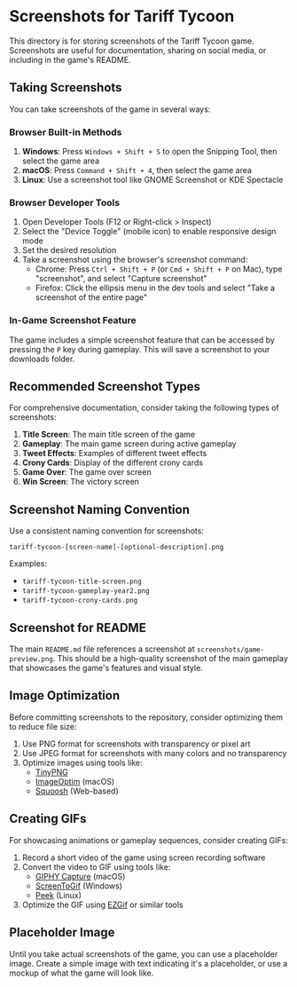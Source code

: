 # Screenshots for Tariff Tycoon

This directory is for storing screenshots of the Tariff Tycoon game. Screenshots are useful for documentation, sharing on social media, or including in the game's README.

## Taking Screenshots

You can take screenshots of the game in several ways:

### Browser Built-in Methods

1. **Windows**: Press `Windows + Shift + S` to open the Snipping Tool, then select the game area
2. **macOS**: Press `Command + Shift + 4`, then select the game area
3. **Linux**: Use a screenshot tool like GNOME Screenshot or KDE Spectacle

### Browser Developer Tools

1. Open Developer Tools (F12 or Right-click > Inspect)
2. Select the "Device Toggle" (mobile icon) to enable responsive design mode
3. Set the desired resolution
4. Take a screenshot using the browser's screenshot command:
   - Chrome: Press `Ctrl + Shift + P` (or `Cmd + Shift + P` on Mac), type "screenshot", and select "Capture screenshot"
   - Firefox: Click the ellipsis menu in the dev tools and select "Take a screenshot of the entire page"

### In-Game Screenshot Feature

The game includes a simple screenshot feature that can be accessed by pressing the `P` key during gameplay. This will save a screenshot to your downloads folder.

## Recommended Screenshot Types

For comprehensive documentation, consider taking the following types of screenshots:

1. **Title Screen**: The main title screen of the game
2. **Gameplay**: The main game screen during active gameplay
3. **Tweet Effects**: Examples of different tweet effects
4. **Crony Cards**: Display of the different crony cards
5. **Game Over**: The game over screen
6. **Win Screen**: The victory screen

## Screenshot Naming Convention

Use a consistent naming convention for screenshots:

```
tariff-tycoon-[screen-name]-[optional-description].png
```

Examples:
- `tariff-tycoon-title-screen.png`
- `tariff-tycoon-gameplay-year2.png`
- `tariff-tycoon-crony-cards.png`

## Screenshot for README

The main `README.md` file references a screenshot at `screenshots/game-preview.png`. This should be a high-quality screenshot of the main gameplay that showcases the game's features and visual style.

## Image Optimization

Before committing screenshots to the repository, consider optimizing them to reduce file size:

1. Use PNG format for screenshots with transparency or pixel art
2. Use JPEG format for screenshots with many colors and no transparency
3. Optimize images using tools like:
   - [TinyPNG](https://tinypng.com/)
   - [ImageOptim](https://imageoptim.com/) (macOS)
   - [Squoosh](https://squoosh.app/) (Web-based)

## Creating GIFs

For showcasing animations or gameplay sequences, consider creating GIFs:

1. Record a short video of the game using screen recording software
2. Convert the video to GIF using tools like:
   - [GIPHY Capture](https://giphy.com/apps/giphycapture) (macOS)
   - [ScreenToGif](https://www.screentogif.com/) (Windows)
   - [Peek](https://github.com/phw/peek) (Linux)
3. Optimize the GIF using [EZGif](https://ezgif.com/optimize) or similar tools

## Placeholder Image

Until you take actual screenshots of the game, you can use a placeholder image. Create a simple image with text indicating it's a placeholder, or use a mockup of what the game will look like.
